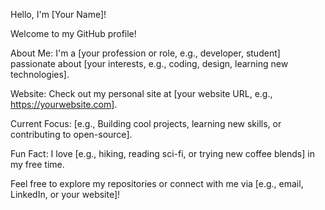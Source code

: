 Hello, I'm [Your Name]!

Welcome to my GitHub profile!





About Me: I'm a [your profession or role, e.g., developer, student] passionate about [your interests, e.g., coding, design, learning new technologies].



Website: Check out my personal site at [your website URL, e.g., https://yourwebsite.com].



Current Focus: [e.g., Building cool projects, learning new skills, or contributing to open-source].



Fun Fact: I love [e.g., hiking, reading sci-fi, or trying new coffee blends] in my free time.

Feel free to explore my repositories or connect with me via [e.g., email, LinkedIn, or your website]!
